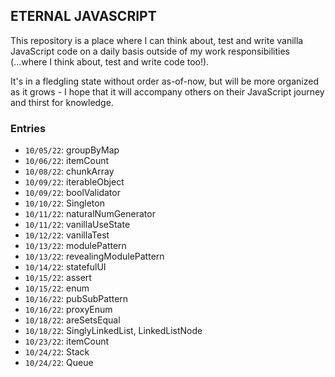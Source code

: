 ## ETERNAL JAVASCRIPT

This repository is a place where I can think about, test and write vanilla JavaScript code on a daily basis outside of my work responsibilities 
(...where I think about, test and write code too!). 

It's in a fledgling state without order as-of-now, but will be more organized as it grows - I hope that it will accompany others on their JavaScript 
journey and thirst for knowledge.

### Entries

* `10/05/22`: groupByMap
* `10/06/22`: itemCount
* `10/08/22`: chunkArray
* `10/09/22`: iterableObject
* `10/09/22`: boolValidator
* `10/10/22`: Singleton
* `10/11/22`: naturalNumGenerator
* `10/11/22`: vanillaUseState
* `10/12/22`: vanillaTest
* `10/13/22`: modulePattern
* `10/13/22`: revealingModulePattern
* `10/14/22`: statefulUI
* `10/15/22`: assert
* `10/15/22`: enum
* `10/16/22`: pubSubPattern
* `10/16/22`: proxyEnum
* `10/18/22`: areSetsEqual
* `10/18/22`: SinglyLinkedList, LinkedListNode
* `10/23/22`: itemCount
* `10/24/22`: Stack
* `10/24/22`: Queue

